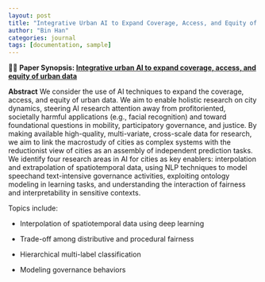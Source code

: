 ```yaml
---
layout: post
title: "Integrative Urban AI to Expand Coverage, Access, and Equity of Urban Data"
author: "Bin Han"
categories: journal
tags: [documentation, sample]
---
```


📖📖 **Paper Synopsis: [Integrative urban AI to expand coverage, access, and equity of urban data](https://link.springer.com/article/10.1140/epjs/s11734-022-00475-z)**

**Abstract** We consider the use of AI techniques to expand the coverage, access, and equity of urban data. We aim to enable holistic research on city dynamics, steering AI research attention away from profitoriented, societally harmful applications (e.g., facial recognition) and toward foundational questions in mobility, participatory governance, and justice. By making available high-quality, multi-variate, cross-scale data for research, we aim to link the macrostudy of cities as complex systems with the reductionist view of cities as an assembly of independent prediction tasks. We identify four research areas in AI for cities as key enablers: interpolation and extrapolation of spatiotemporal data, using NLP techniques to model speechand text-intensive governance activities, exploiting ontology modeling in learning tasks, and understanding the interaction of fairness and interpretability in sensitive contexts.

Topics include:

-  Interpolation of spatiotemporal data using deep learning

-  Trade-off among distributive and procedural fairness

-  Hierarchical multi-label classification

-  Modeling governance behaviors
